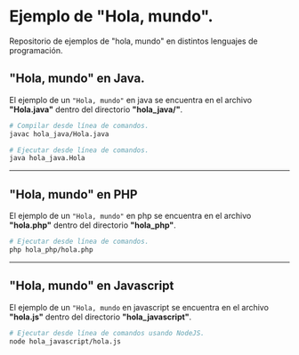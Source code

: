 # Ejemplo de "Hola, mundo".

Repositorio de ejemplos de "hola, mundo" en distintos lenguajes de programación.

## "Hola, mundo" en Java.

El ejemplo de un `"Hola, mundo"` en java se encuentra en el archivo **"Hola.java"** dentro del directorio **"hola_java/"**.

```bash
# Compilar desde línea de comandos.
javac hola_java/Hola.java

# Ejecutar desde línea de comandos.
java hola_java.Hola
```

---

## "Hola, mundo" en PHP

El ejemplo de un `"Hola, mundo"` en php se encuentra en el archivo **"hola.php"** dentro del directorio **"hola_php"**.

```bash
# Ejecutar desde línea de comandos.
php hola_php/hola.php
```

---

## "Hola, mundo" en Javascript
El ejemplo de un `"Hola, mundo` en javascript se encuentra en el archivo **"hola.js"** dentro del directorio **"hola_javascript"**.

```bash
# Ejecutar desde línea de comandos usando NodeJS.
node hola_javascript/hola.js
```

